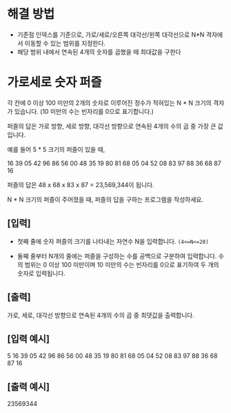 # 해결 방법
- 기준점 인덱스를 기준으로, 가로/세로/오른쪽 대각선/왼쪽 대각선으로 N*N 격자에서 이동할 수 있는 범위를 지정한다.
- 해당 범위 내에서 연속된 4개의 숫자를 곱했을 때 최대값을 구한다

# 가로세로 숫자 퍼즐

각 칸에 0 이상 100 미만의 2개의 숫자로 이루어진 정수가 적혀있는 N * N 크기의 격자가 있습니다.
(10 미만의 수는 빈자리를 0으로 표기합니다.)

퍼즐의 답은 가로 방향, 세로 방향, 대각선 방향으로 연속된 4개의 수의 곱 중 가장 큰 값입니다.

예를 들어 5 * 5 크기의 퍼즐이 있을 때,

16 39 05 42 96
86 56 00 48 35
19 80 81 68 05
04 52 08 83 97
88 36 68 87 16

퍼즐의 답은 48 x 68 x 83 x 87 = 23,569,344이 됩니다.

N * N 크기의 퍼즐이 주어졌을 때, 퍼즐의 답을 구하는 프로그램을 작성하세요.

## [입력]
- 첫째 줄에 숫자 퍼즐의 크기를 나타내는 자연수 N을 입력합니다.
```(4<=N<=20)```


- 둘째 줄부터 N개의 줄에는 퍼즐을 구성하는 수를 공백으로 구분하여 입력합니다. 수의 범위는 0 이상 100 미만이며 10 미만의 수는 빈자리를 0으로 표기하여 두 개의 숫자로 입력됩니다.

## [출력]
가로, 세로, 대각선 방향으로 연속된 4개의 수의 곱 중 최댓값을 출력합니다.

## [입력 예시]
5
16 39 05 42 96
86 56 00 48 35
19 80 81 68 05
04 52 08 83 97
88 36 68 87 16

## [출력 예시]
23569344